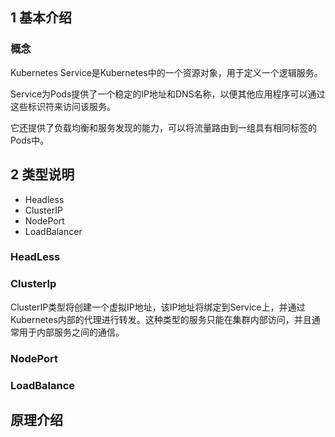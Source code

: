 ## 1 基本介绍

### 概念

Kubernetes Service是Kubernetes中的一个资源对象，用于定义一个逻辑服务。

Service为Pods提供了一个稳定的IP地址和DNS名称，以便其他应用程序可以通过这些标识符来访问该服务。

它还提供了负载均衡和服务发现的能力，可以将流量路由到一组具有相同标签的Pods中。

## 2 类型说明

* Headless
* ClusterIP
* NodePort
* LoadBalancer

### HeadLess


### ClusterIp
ClusterIP类型将创建一个虚拟IP地址，该IP地址将绑定到Service上，并通过Kubernetes内部的代理进行转发。这种类型的服务只能在集群内部访问，并且通常用于内部服务之间的通信。



### NodePort


### LoadBalance



## 原理介绍

